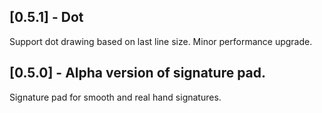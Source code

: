 ## [0.5.1] - Dot
Support dot drawing based on last line size.
Minor performance upgrade.
## [0.5.0] - Alpha version of signature pad.

Signature pad for smooth and real hand signatures.
